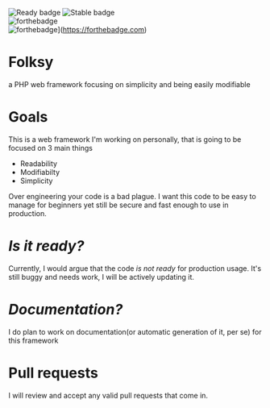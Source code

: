 ![Ready badge](https://img.shields.io/badge/Ready-no-<COLOR>.svg) ![Stable badge](https://img.shields.io/badge/Stable-no-<COLOR>.svg)
<br>
![forthebadge](https://forthebadge.com/images/badges/60-percent-of-the-time-works-every-time.svg)<br>
![forthebadge](https://forthebadge.com/images/badges/built-with-love.svg)](https://forthebadge.com)
# Folksy
a PHP web framework focusing on simplicity and being easily modifiable
<h1>Goals</h1>
This is a web framework I'm working on personally, that is going to be focused on 3 main things<br>
<ul>
  <li>Readability</li>
  <li>Modifiabilty</li>
  <li>Simplicity</li>
</ul>  
Over engineering your code is a bad plague. I want this code to be easy to manage for beginners yet still be secure and fast enough to use in production.
<br>
<h1><i>Is it ready?</i></h1>
Currently, I would argue that the code <em>is not ready</em> for production usage. It's still buggy and needs work, I will be actively updating it.
<br>
<h1><i>Documentation?</i></h1>
I do plan to work on documentation(or automatic generation of it, per se) for this framework
<br>
<h1>Pull requests</h1>
I will review and accept any valid pull requests that come in.
